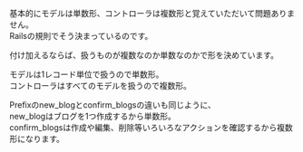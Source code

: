 基本的にモデルは単数形、コントローラは複数形と覚えていただいて問題ありません。  
Railsの規則でそう決まっているのです。  
  
付け加えるならば、扱うものが複数なのか単数なのかで形を決めています。  
  
モデルは1レコード単位で扱うので単数形。  
コントローラはすべてのモデルを扱うので複数形。  
  
Prefixのnew_blogとconfirm_blogsの違いも同じように、  
new_blogはブログを1つ作成するから単数形。  
confirm_blogsは作成や編集、削除等いろいろなアクションを確認するから複数形になります。  